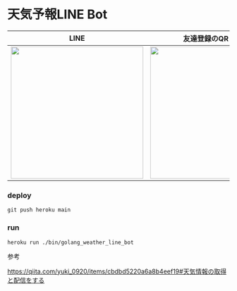 # 天気予報LINE Bot

LINE | 友達登録のQRコード
:--: | :--:
<img src="https://user-images.githubusercontent.com/73928886/184471802-a967c3c0-2aaa-4f61-a93e-f38a12160930.jpeg" width="300" /> | <img src="https://user-images.githubusercontent.com/73928886/184471836-576ae3ef-da06-455f-925d-a5cf37440411.png" width="300" />


### deploy

`
git push heroku main
`



### run
`
heroku run ./bin/golang_weather_line_bot
`


参考

https://qiita.com/yuki_0920/items/cbdbd5220a6a8b4eef19#天気情報の取得と配信をする
